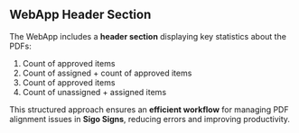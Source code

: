 ## **WebApp Header Section**

The WebApp includes a **header section** displaying key statistics about the PDFs:
1. Count of approved items
2. Count of assigned + count of approved items
3. Count of approved items 
4. Count of unassigned + assigned items

This structured approach ensures an **efficient workflow** for managing PDF alignment issues in **Sigo Signs**, reducing errors and improving productivity.
